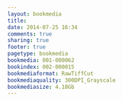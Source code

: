 ```yaml
---
layout: bookmedia
title:
date: 2014-07-25 16:34
comments: true
sharing: true
footer: true
pagetype: bookmedia 
bookmedia: 001-000062
bookindex: 002-000015
bookmediaformat: RawTiffCut
bookmediaquality: 300DPI_Grayscale
bookmediasize: 4.18Gb
---
```

